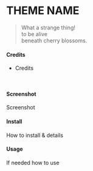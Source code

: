 # THEME NAME

> What a strange thing!  
to be alive  
beneath cherry blossoms.

#### Credits

  - Credits

<br>

#### Screenshot

Screenshot

#### Install

How to install & details

#### Usage

If needed how to use
